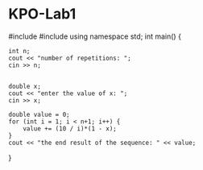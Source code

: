 # KPO-Lab1
#include <iostream>
#include <cmath>
using namespace std;
int main() {

	int n;
	cout << "number of repetitions: ";
	cin >> n;


	double x;
	cout << "enter the value of x: ";
	cin >> x;

	double value = 0;
	for (int i = 1; i < n+1; i++) {
		value += (10 / i)*(1 - x);
	}
	cout << "the end result of the sequence: " << value;


}


